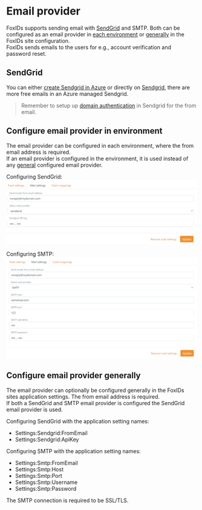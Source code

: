 ﻿# Email provider

FoxIDs supports sending email with [SendGrid](#sendgrid) and SMTP. Both can be configured as an email provider in [each environment](#configure-email-provider-in-environment) or [generally](#configure-email-provider-generally) in the FoxIDs site configuration.  
FoxIDs sends emails to the users for e.g., account verification and password reset.  

## SendGrid

You can either [create Sendgrid in Azure](https://docs.microsoft.com/en-us/azure/sendgrid-dotnet-how-to-send-email) or directly on [Sendgrid](https://Sendgrid.com), there are more free emails in an Azure managed Sendgrid.

> Remember to setup up [domain authentication](https://sendgrid.com/docs/ui/account-and-settings/how-to-set-up-domain-authentication/) in Sendgrid for the from email.

## Configure email provider in environment

The email provider can be configured in each environment, where the from email address is required.  
If an email provider is configured in the environment, it is used instead of any [general](#configure-email-provider-generally) configured email provider.

Configuring SendGrid:
![FoxIDs email provider - SendGrid](images/configure-email-provider-environment-sendgrid.png)

Configuring SMTP:
![FoxIDs email provider - SMTP](images/configure-email-provider-environment-smtp.png)

## Configure email provider generally

The email provider can optionally be configured generally in the FoxIDs sites application settings. The from email address is required.  
If both a SendGrid and SMTP email provider is configured the SendGrid email provider is used.

Configuring SendGrid with the application setting names:

- Settings:Sendgrid:FromEmail
- Settings:Sendgrid:ApiKey

Configuring SMTP with the application setting names:

- Settings:Smtp:FromEmail
- Settings:Smtp:Host
- Settings:Smtp:Port
- Settings:Smtp:Username
- Settings:Smtp:Password

The SMTP connection is required to be SSL/TLS.